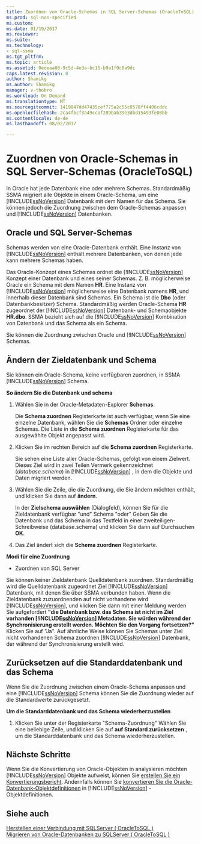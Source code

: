 ```yaml
---
title: Zuordnen von Oracle-Schemas in SQL Server-Schemas (OracleToSQL) | Microsoft Docs
ms.prod: sql-non-specified
ms.custom: 
ms.date: 01/19/2017
ms.reviewer: 
ms.suite: 
ms.technology:
- sql-ssma
ms.tgt_pltfrm: 
ms.topic: article
ms.assetid: 0edeaa08-9c5d-4e3a-bc15-b9a1f0c8a9dc
caps.latest.revision: 8
author: Shamikg
ms.author: Shamikg
manager: v-thobro
ms.workload: On Demand
ms.translationtype: MT
ms.sourcegitcommit: 1419847dd47435cef775a2c55c0578ff4406cddc
ms.openlocfilehash: 2ca4fbcf3a49ccaf289bab39e3dbd15493fe08bb
ms.contentlocale: de-de
ms.lasthandoff: 08/02/2017

---
```

# <a name="mapping-oracle-schemas-to-sql-server-schemas-oracletosql"></a>Zuordnen von Oracle-Schemas in SQL Server-Schemas (OracleToSQL)
In Oracle hat jede Datenbank eine oder mehrere Schemas. Standardmäßig SSMA migriert alle Objekte in einem Oracle-Schema, um eine [!INCLUDE[ssNoVersion](../../includes/ssnoversion_md.md)] Datenbank mit dem Namen für das Schema. Sie können jedoch die Zuordnung zwischen dem Oracle-Schemas anpassen und [!INCLUDE[ssNoVersion](../../includes/ssnoversion_md.md)] Datenbanken.  
  
## <a name="oracle-and-sql-server-schemas"></a>Oracle und SQL Server-Schemas  
Schemas werden von eine Oracle-Datenbank enthält. Eine Instanz von [!INCLUDE[ssNoVersion](../../includes/ssnoversion_md.md)] enthält mehrere Datenbanken, von denen jede kann mehrere Schemas haben.  
  
Das Oracle-Konzept eines Schemas ordnet die [!INCLUDE[ssNoVersion](../../includes/ssnoversion_md.md)] Konzept einer Datenbank und eines seiner Schemas. Z. B. möglicherweise Oracle ein Schema mit dem Namen **HR**. Eine Instanz von [!INCLUDE[ssNoVersion](../../includes/ssnoversion_md.md)] möglicherweise eine Datenbank namens **HR**, und innerhalb dieser Datenbank sind Schemas. Ein Schema ist die **Dbo** (oder Datenbankbesitzer) Schema. Standardmäßig werden Oracle-Schema **HR** zugeordnet der [!INCLUDE[ssNoVersion](../../includes/ssnoversion_md.md)] Datenbank- und Schemaobjekte **HR.dbo**. SSMA bezieht sich auf die [!INCLUDE[ssNoVersion](../../includes/ssnoversion_md.md)] Kombination von Datenbank und das Schema als ein Schema.  
  
Sie können die Zuordnung zwischen Oracle und [!INCLUDE[ssNoVersion](../../includes/ssnoversion_md.md)] Schemas.  
  
## <a name="modifying-the-target-database-and-schema"></a>Ändern der Zieldatenbank und Schema  
Sie können ein Oracle-Schema, keine verfügbaren zuordnen, in SSMA [!INCLUDE[ssNoVersion](../../includes/ssnoversion_md.md)] Schema.  
  
**So ändern Sie die Datenbank und schema**  
  
1.  Wählen Sie in der Oracle-Metadaten-Explorer **Schemas**.  
  
    Die **Schema zuordnen** Registerkarte ist auch verfügbar, wenn Sie eine einzelne Datenbank, wählen Sie die **Schemas** Ordner oder einzelne Schemas. Die Liste in die **Schema zuordnen** Registerkarte für das ausgewählte Objekt angepasst wird.  
  
2.  Klicken Sie im rechten Bereich auf die **Schema zuordnen** Registerkarte.  
  
    Sie sehen eine Liste aller Oracle-Schemas, gefolgt von einem Zielwert. Dieses Ziel wird in zwei Teilen Vermerk gekennzeichnet (*database.schema*) in [!INCLUDE[ssNoVersion](../../includes/ssnoversion_md.md)] , in dem die Objekte und Daten migriert werden.  
  
3.  Wählen Sie die Zeile, die die Zuordnung, die Sie ändern möchten enthält, und klicken Sie dann auf **ändern**.  
  
    In der **Zielschema auswählen** (Dialogfeld), können Sie für die Zieldatenbank verfügbar "und" Schema "oder" Geben Sie die Datenbank und das Schema in das Textfeld in einer zweiteiligen-Schreibweise (database.schema) und klicken Sie dann auf Durchsuchen **OK**.  
  
4.  Das Ziel ändert sich die **Schema zuordnen** Registerkarte.  
  
**Modi für eine Zuordnung**  
  
-   Zuordnen von SQL Server  
  
Sie können keiner Zieldatenbank Quelldatenbank zuordnen. Standardmäßig wird die Quelldatenbank zugeordnet Ziel [!INCLUDE[ssNoVersion](../../includes/ssnoversion_md.md)] Datenbank, mit denen Sie über SSMA verbunden haben. Wenn die Zieldatenbank zuzuordnenden auf nicht vorhandene wird [!INCLUDE[ssNoVersion](../../includes/ssnoversion_md.md)], und klicken Sie dann mit einer Meldung werden Sie aufgefordert **"die Datenbank bzw. das Schema ist nicht im Ziel vorhanden [!INCLUDE[ssNoVersion](../../includes/ssnoversion_md.md)] Metadaten. Sie würden während der Synchronisierung erstellt werden. Möchten Sie den Vorgang fortsetzen?"** Klicken Sie auf "Ja". Auf ähnliche Weise können Sie Schemas unter Ziel nicht vorhandenen Schema zuordnen [!INCLUDE[ssNoVersion](../../includes/ssnoversion_md.md)] Datenbank, der während der Synchronisierung erstellt wird.  
  
## <a name="reverting-to-the-default-database-and-schema"></a>Zurücksetzen auf die Standarddatenbank und das Schema  
Wenn Sie die Zuordnung zwischen einem Oracle-Schema anpassen und eine [!INCLUDE[ssNoVersion](../../includes/ssnoversion_md.md)] Schema können Sie die Zuordnung wieder auf die Standardwerte zurückgesetzt.  
  
**Um die Standarddatenbank und das Schema wiederherzustellen**  
  
1.  Klicken Sie unter der Registerkarte "Schema-Zuordnung" Wählen Sie eine beliebige Zeile, und klicken Sie auf **auf Standard zurücksetzen** , um die Standarddatenbank und das Schema wiederherzustellen.  
  
## <a name="next-steps"></a>Nächste Schritte  
Wenn Sie die Konvertierung von Oracle-Objekten in analysieren möchten [!INCLUDE[ssNoVersion](../../includes/ssnoversion_md.md)] Objekte aufweist, können Sie [erstellen Sie ein Konvertierungsbericht](http://msdn.microsoft.com/en-us/4de9bcf6-1346-4740-87f9-7f24a8226357). Andernfalls können Sie [konvertieren Sie die Oracle-Datenbank-Objektdefinitionen](http://msdn.microsoft.com/en-us/e021182d-31da-443d-b110-937f5db27272) in [!INCLUDE[ssNoVersion](../../includes/ssnoversion_md.md)] -Objektdefinitionen.  
  
## <a name="see-also"></a>Siehe auch  
[Herstellen einer Verbindung mit SQLServer &#40; OracleToSQL &#41;](../../ssma/oracle/connecting-to-sql-server-oracletosql.md)  
[Migrieren von Oracle-Datenbanken zu SQLServer &#40; OracleToSQL &#41;](../../ssma/oracle/migrating-oracle-databases-to-sql-server-oracletosql.md)  
  

